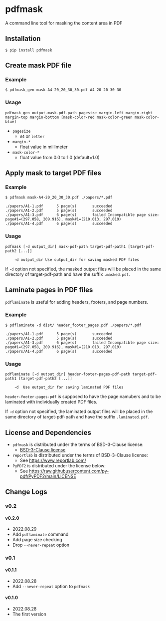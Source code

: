 # pdfmask
A command line tool for masking the content area in PDF

## Installation

```console
$ pip install pdfmask
```

## Create mask PDF file

### Example

```console
$ pdfmask_gen mask-A4-20_20_30_30.pdf A4 20 20 30 30
```

### Usage

```
pdfmask_gen output-mask-pdf-path pagesize margin-left margin-right margin-top margin-bottom [mask-color-red mask-color-green mask-color-blue]
```
- `pagesize`
  - `A4` or `letter`
- `margin-*`
  - float value in millimeter
- `mask-color-*`
  - float value from 0.0 to 1.0 (default=1.0)

## Apply mask to target PDF files

### Example

```console
$ pdfmask mask-A4-20_20_30_30.pdf ./papers/*.pdf

./papers/A1-1.pdf      5 page(s)       succeeded
./papers/A1-2.pdf      5 page(s)       succeeded
./papers/A1-3.pdf      6 page(s)       failed Incompatible page size: page#1=(297.058, 209.916), mask#1=(210.013, 297.019)
./papers/A1-4.pdf      6 page(s)       succeeded
```

### Usage

```
pdfmask [-d output_dir] mask-pdf-path target-pdf-path1 [target-pdf-path2 [...]]

    -d output_dir Use output_dir for saving masked PDF files
```

If `-d` option not specified, the masked output files will be placed in the same directory of target-pdf-path and have the suffix `.masked.pdf`.

## Laminate pages in PDF files

`pdflaminate` is useful for adding headers, footers, and page numbers.

### Example

```console
$ pdflaminate -d dist/ header_footer_pages.pdf ./papers/*.pdf

./papers/A1-1.pdf      5 page(s)       succeeded
./papers/A1-2.pdf      5 page(s)       succeeded
./papers/A1-3.pdf      6 page(s)       failed Incompatible page size: page#1=(297.058, 209.916), mask#1=(210.013, 297.019)
./papers/A1-4.pdf      6 page(s)       succeeded
```

### Usage

```
pdflaminate [-d output_dir] header-footer-pages-pdf-path target-pdf-path1 [target-pdf-path2 [...]]

    -d  Use output_dir for saving laminated PDF files
```

`header-footer-pages-pdf` is supposed to have the page namubers and to be laminated with individually created PDF files.

If `-d` option not specified, the laminated output files will be placed in the same directory of target-pdf-path and have the suffix `.laminated.pdf`.


## License and Dependencies

- `pdfmask` is distributed under the terms of BSD-3-Clause license:
  - [BSD-3-Clause license](https://raw.githubusercontent.com/hiroshi-matsuda/pdfmask/main/LICENSE)
- `reportlab` is distributed under the terms of BSD-3-Clause license:
  - See https://www.reportlab.com/
- `PyPDF2` is distributed under the license below:
  - See https://raw.githubusercontent.com/py-pdf/PyPDF2/main/LICENSE

## Change Logs

### v0.2

#### v0.2.0
- 2022.08.29
- Add `pdflaminate` command
- Add page size checking
- Drop `--never-repeat` option

### v0.1

#### v0.1.1
- 2022.08.28
- Add `--never-repeat` option to `pdfmask`

#### v0.1.0
- 2022.08.28
- The first version
